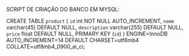 

SCRIPT DE CRIAÇÃO DO BANCO EM MYSQL:

CREATE TABLE `product` (
  `id` int NOT NULL AUTO_INCREMENT,
  `name` varchar(45) DEFAULT NULL,
  `description` varchar(255) DEFAULT NULL,
  `price` float DEFAULT NULL,
  PRIMARY KEY (`id`)
) ENGINE=InnoDB AUTO_INCREMENT=14 DEFAULT CHARSET=utf8mb4 COLLATE=utf8mb4_0900_ai_ci;
